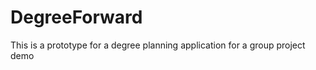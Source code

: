 DegreeForward
=============

This is a prototype for a degree planning application for a group project demo
